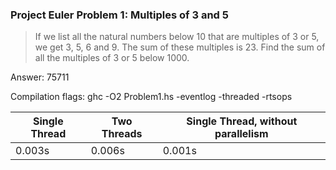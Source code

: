 ### Project Euler Problem 1: Multiples of 3 and 5

>If we list all the natural numbers below 10 that are multiples of 3 or 5, we get 3, 5, 6 and 9. The sum of these multiples is 23. Find the sum of all the multiples of 3 or 5 below 1000.

Answer: 75711

Compilation flags: ghc -O2 Problem1.hs -eventlog -threaded -rtsops

Single Thread | Two Threads|Single Thread, without parallelism
---|---|---
0.003s|0.006s|0.001s
